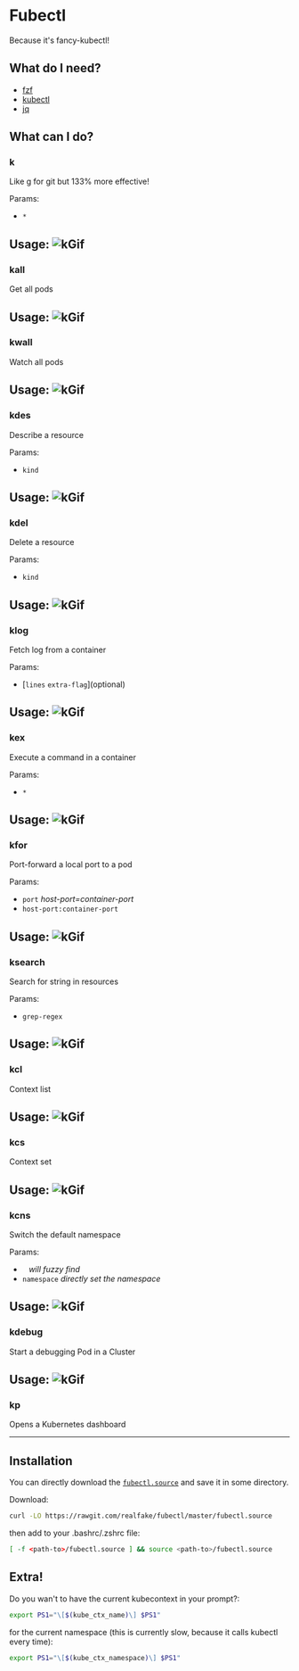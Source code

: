 # Fubectl
Because it's fancy-kubectl!

## What do I need?
* [fzf](https://github.com/junegunn/fzf)
* [kubectl](https://github.com/kubernetes/kubernetes)
* [jq](https://stedolan.github.io/jq/)

## What can I do?

### k
Like g for git but 133% more effective!

Params:
* `*`

Usage:
![kGif](./demo_src/k.gif)
---
### kall
Get all pods

Usage:
![kGif](./demo_src/kall.gif)
---
### kwall
Watch all pods

Usage:
![kGif](./demo_src/kwall.gif)
---
### kdes
Describe a resource

Params:
* `kind`

Usage:
![kGif](./demo_src/kdes.gif)
---
### kdel
Delete a resource

Params:
* `kind`

Usage:
![kGif](./demo_src/kdel.gif)
---
### klog
Fetch log from a container

Params:
* \[`lines` `extra-flag`\](optional)

Usage:
![kGif](./demo_src/klog.gif)
---
### kex
Execute a command in a container

Params:
* `*`

Usage:
![kGif](./demo_src/kex.gif)
---
### kfor
Port-forward a local port to a pod

Params:
* `port` _host-port=container-port_
* `host-port:container-port`

Usage:
![kGif](./demo_src/kfor.gif)
---
### ksearch
Search for string in resources

Params:
* `grep-regex`

Usage:
![kGif](./demo_src/ksearch.gif)
---
### kcl
Context list

Usage:
![kGif](./demo_src/kcl.gif)
---
### kcs
Context set

Usage:
![kGif](./demo_src/kcs.gif)
---
### kcns
Switch the default namespace

Params:
* ` ` _will fuzzy find_
* `namespace` _directly set the namespace_

Usage:
![kGif](./demo_src/kcns.gif)
---
### kdebug
Start a debugging Pod in a Cluster

Usage:
![kGif](./demo_src/kdebug.gif)
---
### kp
Opens a Kubernetes dashboard

---

## Installation

You can directly download the [`fubectl.source`](https://rawgit.com/realfake/fubectl/master/fubectl.source)
and save it in some directory.

Download:
```bash
curl -LO https://rawgit.com/realfake/fubectl/master/fubectl.source
```

then add to your .bashrc/.zshrc file:
```bash
[ -f <path-to>/fubectl.source ] && source <path-to>/fubectl.source
```

## Extra!
Do you wan't to have the current kubecontext in your prompt?:
```bash
export PS1="\[$(kube_ctx_name)\] $PS1"
```

for the current namespace (this is currently slow, because it calls kubectl every time):
```bash
export PS1="\[$(kube_ctx_namespace)\] $PS1"
```

